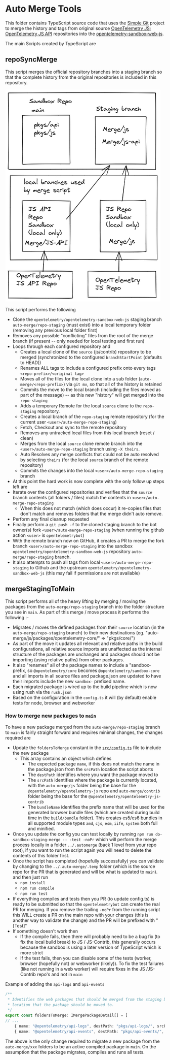 # Auto Merge Tools

This folder contains TypeScript source code that uses the [Simple Git](https://github.com/steveukx/git-js) project to merge the history and tags from original source [OpenTelemetry JS](https://github.com/open-telemetry/opentelemetry-js);  [OpenTelemetry JS API](https://github.com/open-telemetry/opentelemetry-js-api) repositories into the [opentelemetry-sandbox-web-js](../../README.md).

The main Scripts created by TypeScript are

## repoSyncMerge

This script merges the official repository branches into a staging branch so that the complete history from the original repositories is included in this repository.

![Branches](./imgs/Merge_Script_Branches.png)

This script performs the following

- Clone the `opentelemetry/opentelemetry-sandbox-web-js` staging branch `auto-merge/repo-staging` (must exist) into a local temporary folder (removing any previous local folder first)
- Removes any possible "conflicting" files from the root of the merge branch (if present -- only needed for local testing and first run)
- Loops through each configured repository and
  - Creates a local clone of the `source` (js/contrib) repository to be merged (synchronized to the configured `branchStartPoint` (defaults to HEAD))
  - Renames ALL tags to include a configured prefix onto every tags `<repo-prefix>/<original tag>`
  - Moves all of the files for the local clone into a sub folder (`auto-merge/<repo-prefix>`) via `git mv`, so that all of the history is retained
  - Commits the move to the local branch (including the files moved as part of the message) -- as this new "history" will get merged into the `repo-staging`
  - Adds a temporary Remote for the local `source` clone to the `repo-staging` repository.
  - Creates a local branch of the `repo-staging` remote repository (for the current user `<user>/auto-merge-repo-staging`)
  - Fetch, Checkout and sync to the remote repository
  - Removes any untracked local files from this local branch (reset / clean)
  - Merges from the local `source` clone  remote branch into the `<user>/auto-merge-repo-staging` branch using `-X theirs`.
  - Auto Resolves any merge conflicts that could not be auto resolved by selecting `theirs` (for the local `source` branch of the remote repository)
  - Commits the changes into the local `<user>/auto-merge-repo-staging` branch
- At this point the hard work is now complete with the only follow up steps left are
- Iterate over the configured repositories and verifies that the `source` branch contents (all folders / files) match the contents in `<user>/auto-merge-repo-staging`
  - When this does not match (which does occur) it re-copies files that don't match and removes folders that the merge didn't auto remove.
- Perform any final cleanup requested
- Finally perform a `git push -f` to the cloned staging branch to the bot owner(s) fork `<user>/auto-merge-repo-staging` (when running the github action `<user>` is `opentelemetrybot`)
- With the remote branch now on GitHub, it creates a PR to merge the fork branch `<user>/auto-merge-repo-staging` into the sandbox `opentelemetry/opentelemetry-sandbox-web-js` repository `auto-merge/repo-staging` branch.
- It also attempts to push all tags from local `<user>/auto-merge-repo-staging` to Github and the upstream `opentelemetry/opentelemetry-sandbox-web-js` (this may fail if permissions are not available)

## mergeStagingToMain

This script performs all of the heavy lifting by merging / moving the packages from the `auto-merge/repo-staging` branch into the folder structure you see in `main`. As part of this merge / move process it performs the following :-
- Migrates / moves the defined packages from their `source` location (in the `auto-merge/repo-staging` branch) to their new destinations (eg. "auto-merge/js/packages/opentelemetry-core/" => "pkgs/core/")
- As part of the move it updates all relevant and relative paths in the build configurations, all relative source imports are unaffected as the internal structure of the packages are unchanged and packages should not be importing (using relative paths) from other packages.
- It also "renames" all of the package names to include a "sandbox- prefix, so `@opentelemetry/core` becomes `@opentelemetry/sandbox-core` and all imports in all source files and package.json are updated to have their imports include the new `sandbox-` prefixed name.
- Each migrated package is wired up to the build pipeline which is now using rush via the `rush.json`
- Based on the configuration in the `config.ts` it will (by default) enable tests for node, browser and webworker

### How to merge new packages to `main`

To have a new package merged from the `auto-merge/repo-staging` branch to `main` is fairly straight forward and requires minimal changes, the changes required are
- Update the `foldersToMerge` constant in the [`src/config.ts`](./src/config.ts) file to include the new package
  - This array contains an object which defines
    - The expected package `name`, if this does not match the name in the package.json from the `srcPath` location the script aborts
    - The `destPath` identifies where you want the package moved to
    - The `srcPath` identifies where the package is currently located, with the `auto-merge/js` folder being the base for the  `@opentelemetry/opentelemetry-js` repo and `auto-merge/contrib` folder being the base for the `@opentelemetry/opentelemetry-js-contrib`
    - The `bundleName` identifies the prefix name that will be used for the generated browser bundle files (which are created during build time in the `build/bundle` folder). This creates es5/es6 bundles in all supported module types `amd`, `cjs`, `esm`, `iife`, `system` both full and minified.
- Once you update the config you can test locally by running `npm run do-sandbox-staging-merge -- -test -noPr` which will perform the merge process locally in a folder `../.automerge` (back 1 level from your repo root), if you want to run the script again you will need to delete the contents of this folder first.
- Once the script has completed (hopefully successfully) you can validate by changing to the `../.auto-merge/.temp` folder (which is the source repo for the PR that is generated and will be what is updated to `main`). and then just run
  - `npm install`
  - `npm run compile`
  - `npm run test`
- If everything compiles and tests then you PR (to update config.ts) is ready to be submitted so that the `opentelemetrybot` can create the real PR for merging. If you remove the trailing `-noPr` from the running script this WILL create a PR on the main repo with your changes (this is another way to validate the change) and the PR will be prefixed with "[Test]"
- If something doesn't work then
  - If the compile fails, then there will probably need to be a bug fix (to fix the local build break) to JS / JS-Contrib, this generally occurs because the sandbox is using a later version of TypeScript which is more strict
  - If the test fails, then you can disable some of the tests (worker, browser (hopefully not) or webworker (likely)). To fix the test failures (like not running in a web worker) will require fixes in the JS /JS-Contrib repo's and not in `main`

Example of adding the `api-logs` and `api-events`

```typescript
/**
 * Identifies the web packages that should be merged from the staging branch to main and the 
 * location that the package should be moved to.
 */
export const foldersToMerge: IMergePackageDetail[] = [
// ...
    { name: "@opentelemetry/api-logs", destPath: "pkgs/api-logs/", srcPath: "auto-merge/js/experimental/packages/api-logs/", bundleName: "otel-sndbx.api-logs", bundleNamespace: "opentelemetry.sandbox.api-logs", noWorkerTests: true },
    { name: "@opentelemetry/api-events", destPath: "pkgs/api-events/", srcPath: "auto-merge/js/experimental/packages/api-events/", bundleName: "otel-sndbx.api-events", bundleNamespace: "opentelemetry.sandbox.api-events", noWorkerTests: true }
```

The above is the only change required to migrate a new package from the `auto-merge/xxx` folders to be an active compiled package in `main`. On the assumption that the package migrates, compiles and runs all tests.

